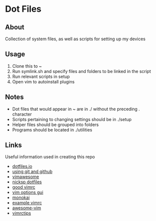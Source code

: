 # Dot Files

## About

Collection of system files, as well as scripts for setting up my devices

## Usage

1. Clone this to ~
2. Run symlink.sh and specify files and folders to be linked in the script
3. Run relevant scripts in setup
4. Open vim to autoinstall plugins

## Notes

- Dot files that would appear in ~ are in ./ without the preceding . character
- Scripts pertaining to changing settings should be in ./setup
- Helper files should be grouped into folders
- Programs should be located in ./utilities

## Links

Useful information used in creating this repo

- [dotfiles.io](https://dotfiles.github.io/)
- [using git and github](http://blog.smalleycreative.com/tutorials/using-git-and-github-to-manage-your-dotfiles/)
- [vimawesome](https://vimawesome.com/)
- [nicksp dotfiles](https://github.com/nicksp/dotfiles)
- [good vimrc](https://dougblack.io/words/a-good-vimrc.html)
- [vim options gui](http://apps.brrm.ru/vim-options/)
- [monokai](https://github.com/sickill/vim-monokai)
- [example vimrc](http://vim.wikia.com/wiki/Example_vimrc)
- [awesome-vim](https://github.com/akrawchyk/awesome-vim)
- [vimrctips](https://www.reddit.com/r/vim/wiki/vimrctips)
